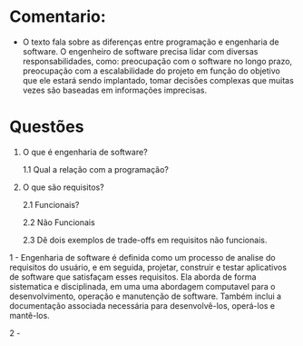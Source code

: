 # Comentario:
- O texto fala sobre as diferenças entre programação e engenharia de software.
O engenheiro de software precisa lidar com diversas responsabilidades, como: preocupação com o software no longo prazo, preocupação com a escalabilidade do projeto
em função do objetivo que ele estará sendo implantado, tomar decisões complexas que muitas vezes são baseadas em informações imprecisas.


# Questões

1. O que é engenharia de software?

    1.1 Qual a relação com a programação?
  
2. O que são requisitos?

    2.1 Funcionais?
  
    2.2 Não Funcionais
  
    2.3 Dê dois exemplos de trade-offs em requisitos não funcionais.
    
    
1 - Engenharia de software é definida como um processo de analise do requisitos do usuário, e em seguida, projetar, construir e testar aplicativos de software que satisfaçam esses requisitos. Ela aborda de forma sistematica e disciplinada, em uma uma abordagem computavel para o desenvolvimento, operação e manutenção de software. Também inclui a documentação associada necessária para desenvolvê-los, operá-los e mantê-los.

2 - 
